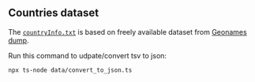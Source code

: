 ## Countries dataset

The [`countryInfo.txt`](countryInfo.txt) is based on freely available dataset from [Geonames dump](https://download.geonames.org/export/dump/countryInfo.txt).

Run this command to udpate/convert tsv to json:
```bash
npx ts-node data/convert_to_json.ts
```
